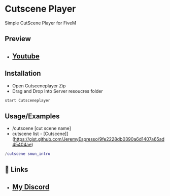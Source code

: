 
# Cutscene Player

Simple CutScene Player for FiveM

## Preview

- ## [Youtube](https://youtu.be/46RWTUKTiRs)


## Installation

- Open Cutsceneplayer Zip
- Drag and Drop Into Server resoucres folder

```bash
start Cutsceneplayer
```
    
## Usage/Examples
- /cutscene [cut scene name]
- cutscene list - [Cutscene]](https://gist.github.com/JeremyEspresso/9fe2228db0390a6d1407a65ad45404ae)

```lua
/cutscene smun_intro
```


## 🔗 Links
- ## [My Discord](https://discord.gg/zKjXYuXUKP)

